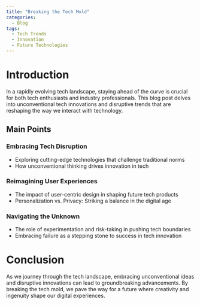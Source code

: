 ```yaml
---
title: "Breaking the Tech Mold"
categories:
  - Blog
tags:
  - Tech Trends
  - Innovation
  - Future Technologies
---
```


# Introduction
In a rapidly evolving tech landscape, staying ahead of the curve is crucial for both tech enthusiasts and industry professionals. This blog post delves into unconventional tech innovations and disruptive trends that are reshaping the way we interact with technology.

## Main Points
### Embracing Tech Disruption
- Exploring cutting-edge technologies that challenge traditional norms
- How unconventional thinking drives innovation in tech

### Reimagining User Experiences
- The impact of user-centric design in shaping future tech products
- Personalization vs. Privacy: Striking a balance in the digital age

### Navigating the Unknown
- The role of experimentation and risk-taking in pushing tech boundaries
- Embracing failure as a stepping stone to success in tech innovation

# Conclusion
As we journey through the tech landscape, embracing unconventional ideas and disruptive innovations can lead to groundbreaking advancements. By breaking the tech mold, we pave the way for a future where creativity and ingenuity shape our digital experiences.